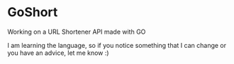 # GoShort
Working on a URL Shortener API made with GO

I am learning the language, so if you notice something that I can change or you have an advice, let me know :)
